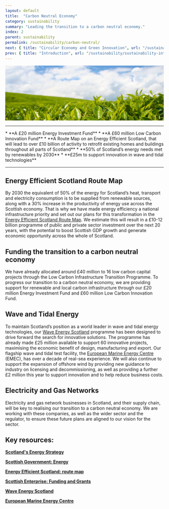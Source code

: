 ```yaml
---
layout: default
title:  "Carbon Neutral Economy"
category: sustainability
summary: "Leading the transition to a carbon neutral economy."
index: 2
parent: sustainability
permalink: /sustainability/carbon-neutral/
next: { title: "Circular Economy and Green Innovation", url: "/sustainability/circular-economy/" }
prev: { title: "Introduction", url: "/sustainability/sustainability-introduction" }
---
```


![Carbon Neutral Photo](/assets/images/pageimages/Sustainability1.jpg)
<br>
<hr>
* **A £20 million Energy Investment Fund**
* **A £60 million Low Carbon Innovation Fund**
* **A Route Map on an Energy Efficient Scotland, that will lead to over £10 billion of activity to retrofit existing homes and buildings throughout all parts of Scotland**
* **50% of Scotland’s energy needs met by renewables by 2030**
* **£25m to support innovation in wave and tidal technologies**

<hr>

## Energy Efficient Scotland Route Map

By 2030 the equivalent of 50% of the energy for Scotland’s heat, transport and electricity consumption is to be supplied from renewable sources, along with a 30% increase in the productivity of energy use across the Scottish economy. That is why we have made energy efficiency a national infrastructure priority and set out  our plans for this transformation in the [Energy Efficient Scotland Route Map](https://beta.gov.scot/publications/energy-efficient-scotland-route-map/).  We estimate this will result in a £10-12 billion programme of public and private sector investment over the next 20 years, with the potential to boost Scottish GDP growth and generate economic opportunity across the whole of Scotland.

## Funding the transition to a carbon neutral economy

We have already allocated around £40 million to 16 low carbon capital projects through the Low Carbon Infrastructure Transition Programme. To progress our transition to a carbon neutral economy, we are providing support for renewable and local carbon infrastructure through our £20 million Energy Investment Fund and £60 million Low Carbon Innovation Fund.

## Wave and Tidal Energy

To maintain Scotland’s position as a world leader in wave and tidal energy technologies, our [Wave Energy Scotland](http://www.waveenergyscotland.co.uk/) programme has been designed to drive forward the search for innovative solutions. The programme has already made £25 million available to support 60 innovative projects, maximising the economic benefit of design, manufacturing and export. Our flagship wave and tidal test facility, the [European Marine Energy Centre](http://www.emec.org.uk/) (EMEC), has over a decade of real-sea experience. We will also continue to support the expansion of offshore wind by providing new guidance to industry on licensing and decommissioning, as well as providing a further £2 million this year to support innovation and to help reduce business costs.

## Electricity and Gas Networks

Electricity and gas network businesses in Scotland, and their supply chain, will be key to realising our transition to a carbon neutral economy. We are working with these companies, as well as the wider sector and the regulator, to ensure these future plans are aligned to our vision for the sector.




## Key resources:
**[Scotland's Energy Strategy](https://www.gov.scot/energystrategy)**

**[Scottish Government: Energy](https://beta.gov.scot/energy/)**

**[Energy Efficient Scotland: route map](https://beta.gov.scot/publications/energy-efficient-scotland-route-map/)**

**[Scottish Enterprise: Funding and Grants](https://www.scottish-enterprise.com/support-for-businesses/funding-and-grants/accessing-finance-and-attracting-investment/energy-investment-fund)**

**[Wave Energy Scotland](http://www.waveenergyscotland.co.uk/)**

**[European Marine Energy Centre](http://www.emec.org.uk/)**
